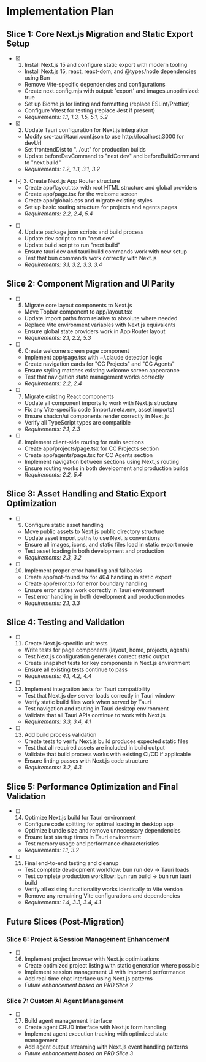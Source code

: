 # Implementation Plan

## Slice 1: Core Next.js Migration and Static Export Setup

- [x] 1. Install Next.js 15 and configure static export with modern tooling
  - Install Next.js 15, react, react-dom, and @types/node dependencies using Bun
  - Remove Vite-specific dependencies and configurations
  - Create next.config.mjs with output: 'export' and images.unoptimized: true
  - Set up Biome.js for linting and formatting (replace ESLint/Prettier)
  - Configure Vitest for testing (replace Jest if present)
  - _Requirements: 1.1, 1.3, 1.5, 5.1, 5.2_

- [x] 2. Update Tauri configuration for Next.js integration
  - Modify src-tauri/tauri.conf.json to use http://localhost:3000 for devUrl
  - Set frontendDist to "../out" for production builds
  - Update beforeDevCommand to "next dev" and beforeBuildCommand to "next build"
  - _Requirements: 1.2, 1.3, 3.1, 3.2_

- [-] 3. Create Next.js App Router structure
  - Create app/layout.tsx with root HTML structure and global providers
  - Create app/page.tsx for the welcome screen
  - Create app/globals.css and migrate existing styles
  - Set up basic routing structure for projects and agents pages
  - _Requirements: 2.2, 2.4, 5.4_

- [ ] 4. Update package.json scripts and build process
  - Update dev script to run "next dev"
  - Update build script to run "next build"
  - Ensure tauri dev and tauri build commands work with new setup
  - Test that bun commands work correctly with Next.js
  - _Requirements: 3.1, 3.2, 3.3, 3.4_

## Slice 2: Component Migration and UI Parity

- [ ] 5. Migrate core layout components to Next.js
  - Move Topbar component to app/layout.tsx
  - Update import paths from relative to absolute where needed
  - Replace Vite environment variables with Next.js equivalents
  - Ensure global state providers work in App Router layout
  - _Requirements: 2.1, 2.2, 5.3_

- [ ] 6. Create welcome screen page component
  - Implement app/page.tsx with ~/.claude detection logic
  - Create navigation cards for "CC Projects" and "CC Agents"
  - Ensure styling matches existing welcome screen appearance
  - Test that navigation state management works correctly
  - _Requirements: 2.2, 2.4_

- [ ] 7. Migrate existing React components
  - Update all component imports to work with Next.js structure
  - Fix any Vite-specific code (import.meta.env, asset imports)
  - Ensure shadcn/ui components render correctly in Next.js
  - Verify all TypeScript types are compatible
  - _Requirements: 2.1, 2.3_

- [ ] 8. Implement client-side routing for main sections
  - Create app/projects/page.tsx for CC Projects section
  - Create app/agents/page.tsx for CC Agents section
  - Implement navigation between sections using Next.js routing
  - Ensure routing works in both development and production builds
  - _Requirements: 2.2, 5.4_

## Slice 3: Asset Handling and Static Export Optimization

- [ ] 9. Configure static asset handling
  - Move public assets to Next.js public directory structure
  - Update asset import paths to use Next.js conventions
  - Ensure all images, icons, and static files load in static export mode
  - Test asset loading in both development and production
  - _Requirements: 2.3, 3.2_

- [ ] 10. Implement proper error handling and fallbacks
  - Create app/not-found.tsx for 404 handling in static export
  - Create app/error.tsx for error boundary handling
  - Ensure error states work correctly in Tauri environment
  - Test error handling in both development and production modes
  - _Requirements: 2.1, 3.3_

## Slice 4: Testing and Validation

- [ ] 11. Create Next.js-specific unit tests
  - Write tests for page components (layout, home, projects, agents)
  - Test Next.js configuration generates correct static output
  - Create snapshot tests for key components in Next.js environment
  - Ensure all existing tests continue to pass
  - _Requirements: 4.1, 4.2, 4.4_

- [ ] 12. Implement integration tests for Tauri compatibility
  - Test that Next.js dev server loads correctly in Tauri window
  - Verify static build files work when served by Tauri
  - Test navigation and routing in Tauri desktop environment
  - Validate that all Tauri APIs continue to work with Next.js
  - _Requirements: 3.3, 3.4, 4.1_

- [ ] 13. Add build process validation
  - Create tests to verify Next.js build produces expected static files
  - Test that all required assets are included in build output
  - Validate that build process works with existing CI/CD if applicable
  - Ensure linting passes with Next.js code structure
  - _Requirements: 3.2, 4.3_

## Slice 5: Performance Optimization and Final Validation

- [ ] 14. Optimize Next.js build for Tauri environment
  - Configure code splitting for optimal loading in desktop app
  - Optimize bundle size and remove unnecessary dependencies
  - Ensure fast startup times in Tauri environment
  - Test memory usage and performance characteristics
  - _Requirements: 1.1, 3.2_

- [ ] 15. Final end-to-end testing and cleanup
  - Test complete development workflow: bun run dev → Tauri loads
  - Test complete production workflow: bun run build → bun run tauri build
  - Verify all existing functionality works identically to Vite version
  - Remove any remaining Vite configurations and dependencies
  - _Requirements: 1.4, 3.3, 3.4, 4.1_

## Future Slices (Post-Migration)

### Slice 6: Project & Session Management Enhancement
- [ ] 16. Implement project browser with Next.js optimizations
  - Create optimized project listing with static generation where possible
  - Implement session management UI with improved performance
  - Add real-time chat interface using Next.js patterns
  - _Future enhancement based on PRD Slice 2_

### Slice 7: Custom AI Agent Management
- [ ] 17. Build agent management interface
  - Create agent CRUD interface with Next.js form handling
  - Implement agent execution tracking with optimized state management
  - Add agent output streaming with Next.js event handling patterns
  - _Future enhancement based on PRD Slice 3_